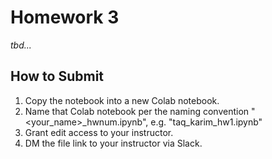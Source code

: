 <!---
{"next":"Homework/hwk4.md","title":"Homework 3"}
-->

# Homework 3

*tbd...*

## How to Submit

1. Copy the notebook into a new Colab notebook.
2. Name that Colab notebook per the naming convention "<your_name>_hwnum.ipynb", e.g. "taq_karim_hw1.ipynb"
3. Grant edit access to your instructor.
4. DM the file link to your instructor via Slack.